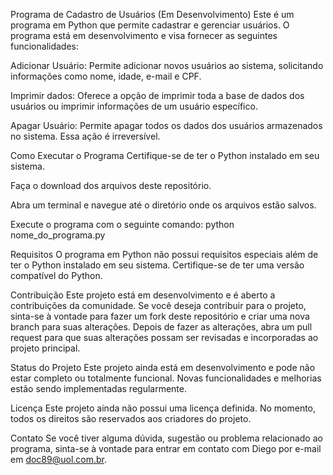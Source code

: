 Programa de Cadastro de Usuários (Em Desenvolvimento)
Este é um programa em Python que permite cadastrar e gerenciar usuários. O programa está em desenvolvimento e visa fornecer as seguintes funcionalidades:

Adicionar Usuário: Permite adicionar novos usuários ao sistema, solicitando informações como nome, idade, e-mail e CPF.

Imprimir dados: Oferece a opção de imprimir toda a base de dados dos usuários ou imprimir informações de um usuário específico.

Apagar Usuário: Permite apagar todos os dados dos usuários armazenados no sistema. Essa ação é irreversível.

Como Executar o Programa
Certifique-se de ter o Python instalado em seu sistema.

Faça o download dos arquivos deste repositório.

Abra um terminal e navegue até o diretório onde os arquivos estão salvos.

Execute o programa com o seguinte comando:
python nome_do_programa.py

Requisitos
O programa em Python não possui requisitos especiais além de ter o Python instalado em seu sistema. Certifique-se de ter uma versão compatível do Python.

Contribuição
Este projeto está em desenvolvimento e é aberto a contribuições da comunidade. Se você deseja contribuir para o projeto, sinta-se à vontade para fazer um fork deste repositório e criar uma nova branch para suas alterações. Depois de fazer as alterações, abra um pull request para que suas alterações possam ser revisadas e incorporadas ao projeto principal.

Status do Projeto
Este projeto ainda está em desenvolvimento e pode não estar completo ou totalmente funcional. Novas funcionalidades e melhorias estão sendo implementadas regularmente.

Licença
Este projeto ainda não possui uma licença definida. No momento, todos os direitos são reservados aos criadores do projeto.

Contato
Se você tiver alguma dúvida, sugestão ou problema relacionado ao programa, sinta-se à vontade para entrar em contato com Diego por e-mail em doc89@uol.com.br.




